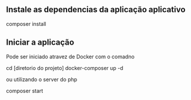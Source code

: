 ## Instale as dependencias da aplicação aplicativo

composer install

## Iniciar a aplicação

Pode ser iniciado atravez de Docker com o comadno

cd [diretorio do projeto] 
docker-composer up -d

ou utilizando o server do php 

composer start